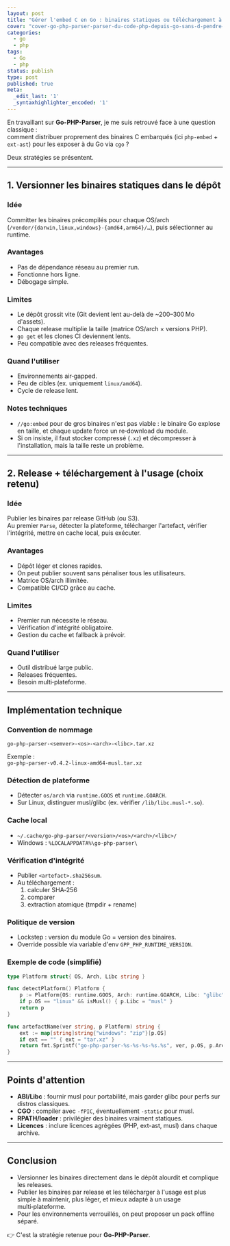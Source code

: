 ```yaml
---
layout: post
title: "Gérer l'embed C en Go : binaires statiques ou téléchargement à l'usage ?"
cover: "cover-go-php-parser-parser-du-code-php-depuis-go-sans-d-pendre-de-php.png"
categories:
  - go
  - php
tags:
  - Go
  - php
status: publish
type: post
published: true
meta:
  _edit_last: '1'
  _syntaxhighlighter_encoded: '1'
---
```


En travaillant sur **Go-PHP-Parser**, je me suis retrouvé face à une question classique :  
comment distribuer proprement des binaires C embarqués (ici `php-embed` + `ext-ast`) pour les exposer à du Go via `cgo` ?

Deux stratégies se présentent.

---

## 1. Versionner les binaires statiques dans le dépôt

### Idée
Committer les binaires précompilés pour chaque OS/arch (`/vendor/{darwin,linux,windows}-{amd64,arm64}/…`), puis sélectionner au runtime.

### Avantages
- Pas de dépendance réseau au premier run.
- Fonctionne hors ligne.
- Débogage simple.

### Limites
- Le dépôt grossit vite (Git devient lent au-delà de ~200–300 Mo d'assets).
- Chaque release multiplie la taille (matrice OS/arch × versions PHP).
- `go get` et les clones CI deviennent lents.
- Peu compatible avec des releases fréquentes.

### Quand l'utiliser
- Environnements air‑gapped.
- Peu de cibles (ex. uniquement `linux/amd64`).
- Cycle de release lent.

### Notes techniques
- `//go:embed` pour de gros binaires n'est pas viable : le binaire Go explose en taille, et chaque update force un re‑download du module.
- Si on insiste, il faut stocker compressé (`.xz`) et décompresser à l'installation, mais la taille reste un problème.

---

## 2. Release + téléchargement à l'usage (choix retenu)

### Idée
Publier les binaires par release GitHub (ou S3).  
Au premier `Parse`, détecter la plateforme, télécharger l'artefact, vérifier l'intégrité, mettre en cache local, puis exécuter.

### Avantages
- Dépôt léger et clones rapides.
- On peut publier souvent sans pénaliser tous les utilisateurs.
- Matrice OS/arch illimitée.
- Compatible CI/CD grâce au cache.

### Limites
- Premier run nécessite le réseau.
- Vérification d'intégrité obligatoire.
- Gestion du cache et fallback à prévoir.

### Quand l'utiliser
- Outil distribué large public.
- Releases fréquentes.
- Besoin multi‑plateforme.

---

## Implémentation technique

### Convention de nommage
```
go-php-parser-<semver>-<os>-<arch>-<libc>.tar.xz
```
Exemple :  
`go-php-parser-v0.4.2-linux-amd64-musl.tar.xz`

### Détection de plateforme
- Détecter `os/arch` via `runtime.GOOS` et `runtime.GOARCH`.
- Sur Linux, distinguer musl/glibc (ex. vérifier `/lib/libc.musl-*.so`).

### Cache local
- `~/.cache/go-php-parser/<version>/<os>/<arch>/<libc>/`
- Windows : `%LOCALAPPDATA%\go-php-parser\`

### Vérification d'intégrité
- Publier `<artefact>.sha256sum`.
- Au téléchargement :
    1. calculer SHA‑256
    2. comparer
    3. extraction atomique (tmpdir + rename)

### Politique de version
- Lockstep : version du module Go = version des binaires.
- Override possible via variable d'env `GPP_PHP_RUNTIME_VERSION`.

### Exemple de code (simplifié)
```go
type Platform struct{ OS, Arch, Libc string }

func detectPlatform() Platform {
    p := Platform{OS: runtime.GOOS, Arch: runtime.GOARCH, Libc: "glibc"}
    if p.OS == "linux" && isMusl() { p.Libc = "musl" }
    return p
}

func artefactName(ver string, p Platform) string {
    ext := map[string]string{"windows": "zip"}[p.OS]
    if ext == "" { ext = "tar.xz" }
    return fmt.Sprintf("go-php-parser-%s-%s-%s-%s.%s", ver, p.OS, p.Arch, p.Libc, ext)
}
```

---

## Points d'attention

- **ABI/Libc** : fournir musl pour portabilité, mais garder glibc pour perfs sur distros classiques.
- **CGO** : compiler avec `-fPIC`, éventuellement `-static` pour musl.
- **RPATH/loader** : privilégier des binaires vraiment statiques.
- **Licences** : inclure licences agrégées (PHP, ext-ast, musl) dans chaque archive.

---

## Conclusion

- Versionner les binaires directement dans le dépôt alourdit et complique les releases.
- Publier les binaires par release et les télécharger à l'usage est plus simple à maintenir, plus léger, et mieux adapté à un usage multi‑plateforme.
- Pour les environnements verrouillés, on peut proposer un pack offline séparé.

👉 C'est la stratégie retenue pour **Go-PHP-Parser**.  